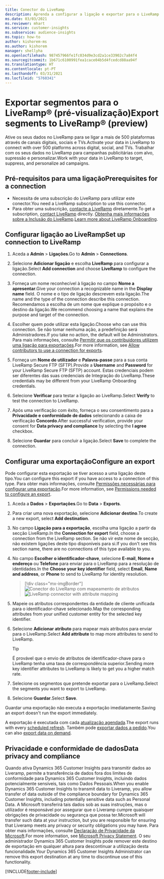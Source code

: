 ```yaml
---
title: Conector do LiveRamp
description: Aprenda a configurar a ligação e exportar para o LiveRamp.
ms.date: 03/03/2021
ms.reviewer: mhart
ms.service: customer-insights
ms.subservice: audience-insights
ms.topic: how-to
author: kishorem-ms
ms.author: kishorem
manager: shellyha
ms.openlocfilehash: 987457966fe1fc034d9e3cd2a1ce33902c7a84f4
ms.sourcegitcommit: 1b671c6100991fea1cace04b5d4fcedcd88aa94f
ms.translationtype: HT
ms.contentlocale: pt-PT
ms.lasthandoff: 03/31/2021
ms.locfileid: "5760341"
---
```

# <a name="export-segments-to-liverampreg-preview"></a><span data-ttu-id="daf19-103">Exportar segmentos para o LiveRamp&reg; (pré-visualização)</span><span class="sxs-lookup"><span data-stu-id="daf19-103">Export segments to LiveRamp&reg; (preview)</span></span>

<span data-ttu-id="daf19-104">Ative os seus dados no LiveRamp para se ligar a mais de 500 plataformas através de canais digitais, sociais e TVs.</span><span class="sxs-lookup"><span data-stu-id="daf19-104">Activate your data in LiveRamp to connect with over 500 platforms across digital, social, and TVs.</span></span> <span data-ttu-id="daf19-105">Trabalhar com os seus dados no LiveRamp para campanhas publicitárias com alvo, supressão e personalizar.</span><span class="sxs-lookup"><span data-stu-id="daf19-105">Work with your data in LiveRamp to target, suppress, and personalize ad campaigns.</span></span>

## <a name="prerequisites-for-a-connection"></a><span data-ttu-id="daf19-106">Pré-requisitos para uma ligação</span><span class="sxs-lookup"><span data-stu-id="daf19-106">Prerequisites for a connection</span></span>

- <span data-ttu-id="daf19-107">Necessita de uma subscrição do LiveRamp para utilizar este conector.</span><span class="sxs-lookup"><span data-stu-id="daf19-107">You need a LiveRamp subscription to use this connector.</span></span>
- <span data-ttu-id="daf19-108">Para obter uma subscrição, [contacte a LiveRamp](https://liveramp.com/contact/) diretamente.</span><span class="sxs-lookup"><span data-stu-id="daf19-108">To get a subscription, [contact LiveRamp](https://liveramp.com/contact/) directly.</span></span> <span data-ttu-id="daf19-109">[Obtenha mais informações sobre a Inclusão do LiveRamp](https://liveramp.com/our-platform/data-onboarding/).</span><span class="sxs-lookup"><span data-stu-id="daf19-109">[Learn more about LiveRamp Onboarding](https://liveramp.com/our-platform/data-onboarding/).</span></span>

## <a name="set-up-connection-to-liveramp"></a><span data-ttu-id="daf19-110">Configurar ligação ao LiveRamp</span><span class="sxs-lookup"><span data-stu-id="daf19-110">Set up connection to LiveRamp</span></span>

1. <span data-ttu-id="daf19-111">Aceda a **Admin** > **Ligações**.</span><span class="sxs-lookup"><span data-stu-id="daf19-111">Go to **Admin** > **Connections**.</span></span>

1. <span data-ttu-id="daf19-112">Selecione **Adicionar ligação** e escolha **LiveRamp** para configurar a ligação.</span><span class="sxs-lookup"><span data-stu-id="daf19-112">Select **Add connection** and choose **LiveRamp** to configure the connection.</span></span>

1. <span data-ttu-id="daf19-113">Forneça um nome reconhecível à ligação no campo **Nome a apresentar**.</span><span class="sxs-lookup"><span data-stu-id="daf19-113">Give your connection a recognizable name in the **Display name** field.</span></span> <span data-ttu-id="daf19-114">O nome e o tipo de ligação descrevem esta ligação.</span><span class="sxs-lookup"><span data-stu-id="daf19-114">The name and the type of the connection describe this connection.</span></span> <span data-ttu-id="daf19-115">Recomendamos a escolha de um nome que explique o propósito e o destino da ligação.</span><span class="sxs-lookup"><span data-stu-id="daf19-115">We recommend choosing a name that explains the purpose and target of the connection.</span></span>

1. <span data-ttu-id="daf19-116">Escolher quem pode utilizar esta ligação.</span><span class="sxs-lookup"><span data-stu-id="daf19-116">Choose who can use this connection.</span></span> <span data-ttu-id="daf19-117">Se não tomar nenhuma ação, a predefinição será Administradores.</span><span class="sxs-lookup"><span data-stu-id="daf19-117">If you take no action, the default will be Administrators.</span></span> <span data-ttu-id="daf19-118">Para mais informações, consulte [Permitir que os contribuidores utilizem uma ligação para exportações](connections.md#allow-contributors-to-use-a-connection-for-exports).</span><span class="sxs-lookup"><span data-stu-id="daf19-118">For more information, see [Allow contributors to use a connection for exports](connections.md#allow-contributors-to-use-a-connection-for-exports).</span></span>

1. <span data-ttu-id="daf19-119">Forneça um **Nome de utilizador** e **Palavra-passe** para a sua conta LiveRamp Secure FTP (SFTP).</span><span class="sxs-lookup"><span data-stu-id="daf19-119">Provide a **Username** and **Password** for your LiveRamp Secure FTP (SFTP) account.</span></span>
<span data-ttu-id="daf19-120">Estas credenciais podem ser diferentes das suas credenciais de Integração do LiveRamp.</span><span class="sxs-lookup"><span data-stu-id="daf19-120">These credentials may be different from your LiveRamp Onboarding credentials.</span></span>

1. <span data-ttu-id="daf19-121">Selecione **Verificar** para testar a ligação ao LiveRamp.</span><span class="sxs-lookup"><span data-stu-id="daf19-121">Select **Verify** to test the connection to LiveRamp.</span></span>

1. <span data-ttu-id="daf19-122">Após uma verificação com êxito, forneça o seu consentimento para a **Privacidade e conformidade de dados** selecionando a caixa de verificação **Concordo**.</span><span class="sxs-lookup"><span data-stu-id="daf19-122">After successful verification, provide your consent for **Data privacy and compliance** by selecting the **I agree** checkbox.</span></span>

1. <span data-ttu-id="daf19-123">Selecione **Guardar** para concluir a ligação.</span><span class="sxs-lookup"><span data-stu-id="daf19-123">Select **Save** to complete the connection.</span></span>

## <a name="configure-an-export"></a><span data-ttu-id="daf19-124">Configurar uma exportação</span><span class="sxs-lookup"><span data-stu-id="daf19-124">Configure an export</span></span>

<span data-ttu-id="daf19-125">Pode configurar esta exportação se tiver acesso a uma ligação deste tipo.</span><span class="sxs-lookup"><span data-stu-id="daf19-125">You can configure this export if you have access to a connection of this type.</span></span> <span data-ttu-id="daf19-126">Para obter mais informações, consulte [Permissões necessárias para configurar uma exportação](export-destinations.md#set-up-a-new-export).</span><span class="sxs-lookup"><span data-stu-id="daf19-126">For more information, see [Permissions needed to configure an export](export-destinations.md#set-up-a-new-export).</span></span>

1. <span data-ttu-id="daf19-127">Aceda a **Dados** > **Exportações**.</span><span class="sxs-lookup"><span data-stu-id="daf19-127">Go to **Data** > **Exports**.</span></span>

1. <span data-ttu-id="daf19-128">Para criar uma nova exportação, selecione **Adicionar destino**.</span><span class="sxs-lookup"><span data-stu-id="daf19-128">To create a new export, select **Add destination**.</span></span>

1. <span data-ttu-id="daf19-129">No campo **Ligação para a exportação**, escolha uma ligação a partir da secção LiveRamp.</span><span class="sxs-lookup"><span data-stu-id="daf19-129">In the **Connection for export** field, choose a connection from the LiveRamp section.</span></span> <span data-ttu-id="daf19-130">Se não vir este nome de secção, não existem ligações deste tipo disponíveis para si.</span><span class="sxs-lookup"><span data-stu-id="daf19-130">If you don't see this section name, there are no connections of this type available to you.</span></span>

1. <span data-ttu-id="daf19-131">No campo **Escolher o identificador-chave**, selecione **E-mail**, **Nome e endereço** ou **Telefone** para enviar para o LiveRamp para a resolução de identidades.</span><span class="sxs-lookup"><span data-stu-id="daf19-131">In the **Choose your key identifier** field, select **Email**,  **Name and address**, or **Phone** to send to LiveRamp for identity resolution.</span></span>
   > [!div class="mx-imgBorder"]
   > <span data-ttu-id="daf19-132">![Conector do LiveRamp com mapeamento de atributos](media/export-liveramp-segments.png "Conector do LiveRamp com mapeamento de atributos")</span><span class="sxs-lookup"><span data-stu-id="daf19-132">![LiveRamp connector with attribute mapping](media/export-liveramp-segments.png "LiveRamp connector with attribute mapping")</span></span>

1. <span data-ttu-id="daf19-133">Mapeie os atributos correspondentes da entidade de cliente unificada para o identificador-chave selecionado.</span><span class="sxs-lookup"><span data-stu-id="daf19-133">Map the corresponding attributes from your unified customer entity for the selected key identifier.</span></span>

1. <span data-ttu-id="daf19-134">Selecione **Adicionar atributo** para mapear mais atributos para enviar para o LiveRamp.</span><span class="sxs-lookup"><span data-stu-id="daf19-134">Select **Add attribute** to map more attributes to send to LiveRamp.</span></span>

   > [!TIP]
   > <span data-ttu-id="daf19-135">É provável que o envio de atributos de identificador-chave para o LiveRamp tenha uma taxa de correspondência superior.</span><span class="sxs-lookup"><span data-stu-id="daf19-135">Sending more key identifier attributes to LiveRamp is likely to get you a higher match rate.</span></span>

1. <span data-ttu-id="daf19-136">Selecione os segmentos que pretende exportar para o LiveRamp.</span><span class="sxs-lookup"><span data-stu-id="daf19-136">Select the segments you want to export to LiveRamp.</span></span>

1. <span data-ttu-id="daf19-137">Selecione **Guardar**.</span><span class="sxs-lookup"><span data-stu-id="daf19-137">Select **Save**.</span></span>

<span data-ttu-id="daf19-138">Guardar uma exportação não executa a exportação imediatamente.</span><span class="sxs-lookup"><span data-stu-id="daf19-138">Saving an export doesn't run the export immediately.</span></span>

<span data-ttu-id="daf19-139">A exportação é executada com cada [atualização agendada](system.md#schedule-tab).</span><span class="sxs-lookup"><span data-stu-id="daf19-139">The export runs with every [scheduled refresh](system.md#schedule-tab).</span></span> <span data-ttu-id="daf19-140">Também pode [exportar dados a pedido](export-destinations.md#run-exports-on-demand).</span><span class="sxs-lookup"><span data-stu-id="daf19-140">You can also [export data on demand](export-destinations.md#run-exports-on-demand).</span></span> 


## <a name="data-privacy-and-compliance"></a><span data-ttu-id="daf19-141">Privacidade e conformidade de dados</span><span class="sxs-lookup"><span data-stu-id="daf19-141">Data privacy and compliance</span></span>

<span data-ttu-id="daf19-142">Quando ativa Dynamics 365 Customer Insights para transmitir dados ao Liveramp, permite a transferência de dados fora dos limites de conformidade para Dynamics 365 Customer Insights, incluindo dados potencialmente sensíveis, tais como Dados Pessoais.</span><span class="sxs-lookup"><span data-stu-id="daf19-142">When you enable Dynamics 365 Customer Insights to transmit data to Liveramp, you allow transfer of data outside of the compliance boundary for Dynamics 365 Customer Insights, including potentially sensitive data such as Personal Data.</span></span> <span data-ttu-id="daf19-143">A Microsoft transferirá tais dados sob as suas instruções, mas o utilizador é responsável por assegurar que o Liveramp cumpre quaisquer obrigações de privacidade ou segurança que possa ter.</span><span class="sxs-lookup"><span data-stu-id="daf19-143">Microsoft will transfer such data at your instruction, but you are responsible for ensuring that Liveramp meets any privacy or security obligations you may have.</span></span> <span data-ttu-id="daf19-144">Para obter mais informações, consulte [Declaração de Privacidade da Microsoft](https://go.microsoft.com/fwlink/?linkid=396732).</span><span class="sxs-lookup"><span data-stu-id="daf19-144">For more information, see [Microsoft Privacy Statement](https://go.microsoft.com/fwlink/?linkid=396732).</span></span>
<span data-ttu-id="daf19-145">O seu administrador Dynamics 365 Customer Insights pode remover este destino de exportação em qualquer altura para descontinuar a utilização desta funcionalidade.</span><span class="sxs-lookup"><span data-stu-id="daf19-145">Your Dynamics 365 Customer Insights Administrator can remove this export destination at any time to discontinue use of this functionality.</span></span>

[!INCLUDE[footer-include](../includes/footer-banner.md)]
